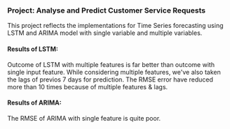 ### Project: Analyse and Predict Customer Service Requests
This project reflects the implementations for Time Series forecasting using LSTM and ARIMA model with single variable and multiple variables.
#### Results of LSTM:
Outcome of LSTM with multiple features is far better than outcome with single input feature. While considering multiple features, we've also taken the lags of previos 7 days for prediction. The RMSE error have reduced more than 10 times because of multiple features & lags.
#### Results of ARIMA:
The RMSE of ARIMA with single feature is quite poor.
